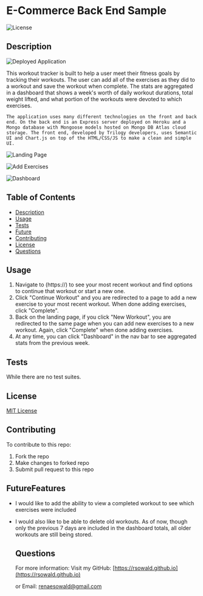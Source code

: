 # E-Commerce Back End Sample

![License](https://img.shields.io/badge/license-MIT-green.svg)
  
  ## Description

  ![Deployed Application](https://google.com)
   
   This workout tracker is built to help a user meet their fitness goals by tracking their workouts. The user can add all of the exercises as they did to a workout and save the workout when complete. The stats are aggregated in a dashboard that shows a week's worth of daily workout durations, total weight lifted, and what portion of the workouts were devoted to which exercises. 
   
    The application uses many different technologies on the front and back end. On the back end is an Express server deployed on Heroku and a Mongo database with Mongoose models hosted on Mongo DB Atlas cloud storage. The front end, developed by Trilogy developers, uses Semantic UI and Chart.js on top of the HTML/CSS/JS to make a clean and simple UI.
    
  ![Landing Page](assets/screenshot.jpg)
  
  ![Add Exercises](assets/screenshot2.jpg)

  ![Dashboard](assets/screenshot3.jpg)
  
  ## Table of Contents
  
  * [Description](#description)
  * [Usage](#usage)
  * [Tests](#tests)
  * [Future](#futureFeatures)
  * [Contributing](#contributing)
  * [License](#license)
  * [Questions](#questions)
    
  ## Usage
  1. Navigate to (https://) to see your most recent workout and find options to continue that workout or start a new one.
  1. Click "Continue Workout" and you are redirected to a page to add a new exercise to your most recent workout. When done adding exercises, click "Complete".
  1. Back on the landing page, if you click "New Workout", you are redirected to the same page when you can add new exercises to a new workout. Again, click "Complete" when done adding exercises.
  1. At any time, you can click "Dashboard" in the nav bar to see aggregated stats from the previous week.
  
   ## Tests
  While there are no test suites.

  ## License
  [MIT License](https://choosealicense.com/licenses/mit/)
  
  ## Contributing
  To contribute to this repo:
  1. Fork the repo
  1. Make changes to forked repo
  1. Submit pull request to this repo
  
  ## FutureFeatures
- I would like to add the ability to view a completed workout to see which exercises were included
- I would also like to be able to delete old workouts. As of now, though only the previous 7 days are included in the dashboard totals, all older workouts are still being stored.

  ## Questions
  
  For more information:
  Visit my GitHub: [https://rsowald.github.io](https://rsowald.github.io)

  or Email: renaesowald@gmail.com
